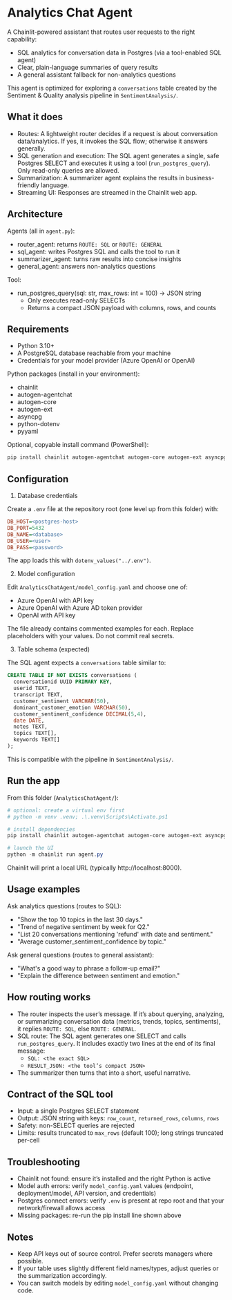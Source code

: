 # Analytics Chat Agent

A Chainlit-powered assistant that routes user requests to the right capability:

- SQL analytics for conversation data in Postgres (via a tool-enabled SQL agent)
- Clear, plain-language summaries of query results
- A general assistant fallback for non-analytics questions

This agent is optimized for exploring a `conversations` table created by the Sentiment & Quality analysis pipeline in `SentimentAnalysis/`.

## What it does

- Routes: A lightweight router decides if a request is about conversation data/analytics. If yes, it invokes the SQL flow; otherwise it answers generally.
- SQL generation and execution: The SQL agent generates a single, safe Postgres SELECT and executes it using a tool (`run_postgres_query`). Only read-only queries are allowed.
- Summarization: A summarizer agent explains the results in business-friendly language.
- Streaming UI: Responses are streamed in the Chainlit web app.

## Architecture

Agents (all in `agent.py`):
- router_agent: returns `ROUTE: SQL` or `ROUTE: GENERAL`
- sql_agent: writes Postgres SQL and calls the tool to run it
- summarizer_agent: turns raw results into concise insights
- general_agent: answers non-analytics questions

Tool:
- run_postgres_query(sql: str, max_rows: int = 100) -> JSON string
  - Only executes read-only SELECTs
  - Returns a compact JSON payload with columns, rows, and counts

## Requirements

- Python 3.10+
- A PostgreSQL database reachable from your machine
- Credentials for your model provider (Azure OpenAI or OpenAI)

Python packages (install in your environment):
- chainlit
- autogen-agentchat
- autogen-core
- autogen-ext
- asyncpg
- python-dotenv
- pyyaml

Optional, copyable install command (PowerShell):

```powershell
pip install chainlit autogen-agentchat autogen-core autogen-ext asyncpg python-dotenv pyyaml
```

## Configuration

1) Database credentials

Create a `.env` file at the repository root (one level up from this folder) with:

```ini
DB_HOST=<postgres-host>
DB_PORT=5432
DB_NAME=<database>
DB_USER=<user>
DB_PASS=<password>
```

The app loads this with `dotenv_values("../.env")`.

2) Model configuration

Edit `AnalyticsChatAgent/model_config.yaml` and choose one of:
- Azure OpenAI with API key
- Azure OpenAI with Azure AD token provider
- OpenAI with API key

The file already contains commented examples for each. Replace placeholders with your values. Do not commit real secrets.

3) Table schema (expected)

The SQL agent expects a `conversations` table similar to:

```sql
CREATE TABLE IF NOT EXISTS conversations (
  conversationid UUID PRIMARY KEY,
  userid TEXT,
  transcript TEXT,
  customer_sentiment VARCHAR(50),
  dominant_customer_emotion VARCHAR(50),
  customer_sentiment_confidence DECIMAL(5,4),
  date DATE,
  notes TEXT,
  topics TEXT[],
  keywords TEXT[]
);
```

This is compatible with the pipeline in `SentimentAnalysis/`.

## Run the app

From this folder (`AnalyticsChatAgent/`):

```powershell
# optional: create a virtual env first
# python -m venv .venv; .\.venv\Scripts\Activate.ps1

# install dependencies
pip install chainlit autogen-agentchat autogen-core autogen-ext asyncpg python-dotenv pyyaml

# launch the UI
python -m chainlit run agent.py
```

Chainlit will print a local URL (typically http://localhost:8000).

## Usage examples

Ask analytics questions (routes to SQL):
- "Show the top 10 topics in the last 30 days."
- "Trend of negative sentiment by week for Q2."
- "List 20 conversations mentioning 'refund' with date and sentiment."
- "Average customer_sentiment_confidence by topic."

Ask general questions (routes to general assistant):
- "What's a good way to phrase a follow-up email?"
- "Explain the difference between sentiment and emotion."

## How routing works

- The router inspects the user’s message. If it’s about querying, analyzing, or summarizing conversation data (metrics, trends, topics, sentiments), it replies `ROUTE: SQL`, else `ROUTE: GENERAL`.
- SQL route: The SQL agent generates one SELECT and calls `run_postgres_query`. It includes exactly two lines at the end of its final message:
  - `SQL: <the exact SQL>`
  - `RESULT_JSON: <the tool’s compact JSON>`
- The summarizer then turns that into a short, useful narrative.

## Contract of the SQL tool

- Input: a single Postgres SELECT statement
- Output: JSON string with keys: `row_count`, `returned_rows`, `columns`, `rows`
- Safety: non-SELECT queries are rejected
- Limits: results truncated to `max_rows` (default 100); long strings truncated per-cell

## Troubleshooting

- Chainlit not found: ensure it’s installed and the right Python is active
- Model auth errors: verify `model_config.yaml` values (endpoint, deployment/model, API version, and credentials)
- Postgres connect errors: verify `.env` is present at repo root and that your network/firewall allows access
- Missing packages: re-run the pip install line shown above

## Notes

- Keep API keys out of source control. Prefer secrets managers where possible.
- If your table uses slightly different field names/types, adjust queries or the summarization accordingly.
- You can switch models by editing `model_config.yaml` without changing code.

